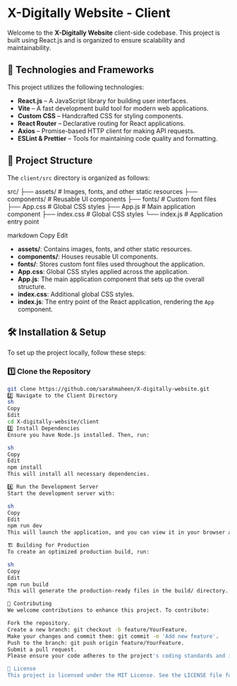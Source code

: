 # X-Digitally Website - Client

Welcome to the **X-Digitally Website** client-side codebase. This project is built using React.js and is organized to ensure scalability and maintainability.

## 🚀 Technologies and Frameworks

This project utilizes the following technologies:

- **React.js** – A JavaScript library for building user interfaces.
- **Vite** – A fast development build tool for modern web applications.
- **Custom CSS** – Handcrafted CSS for styling components.
- **React Router** – Declarative routing for React applications.
- **Axios** – Promise-based HTTP client for making API requests.
- **ESLint & Prettier** – Tools for maintaining code quality and formatting.

## 📂 Project Structure

The `client/src` directory is organized as follows:

src/ ├── assets/ # Images, fonts, and other static resources ├── components/ # Reusable UI components ├── fonts/ # Custom font files ├── App.css # Global CSS styles ├── App.js # Main application component ├── index.css # Global CSS styles └── index.js # Application entry point

markdown
Copy
Edit

- **assets/**: Contains images, fonts, and other static resources.
- **components/**: Houses reusable UI components.
- **fonts/**: Stores custom font files used throughout the application.
- **App.css**: Global CSS styles applied across the application.
- **App.js**: The main application component that sets up the overall structure.
- **index.css**: Additional global CSS styles.
- **index.js**: The entry point of the React application, rendering the `App` component.

## 🛠️ Installation & Setup

To set up the project locally, follow these steps:

### 1️⃣ Clone the Repository

```sh
git clone https://github.com/sarahmaheen/X-digitally-website.git
2️⃣ Navigate to the Client Directory
sh
Copy
Edit
cd X-digitally-website/client
3️⃣ Install Dependencies
Ensure you have Node.js installed. Then, run:

sh
Copy
Edit
npm install
This will install all necessary dependencies.

4️⃣ Run the Development Server
Start the development server with:

sh
Copy
Edit
npm run dev
This will launch the application, and you can view it in your browser at http://localhost:3000.

🏗️ Building for Production
To create an optimized production build, run:

sh
Copy
Edit
npm run build
This will generate the production-ready files in the build/ directory.

🤝 Contributing
We welcome contributions to enhance this project. To contribute:

Fork the repository.
Create a new branch: git checkout -b feature/YourFeature.
Make your changes and commit them: git commit -m 'Add new feature'.
Push to the branch: git push origin feature/YourFeature.
Submit a pull request.
Please ensure your code adheres to the project's coding standards and includes relevant tests.

📜 License
This project is licensed under the MIT License. See the LICENSE file for details.
